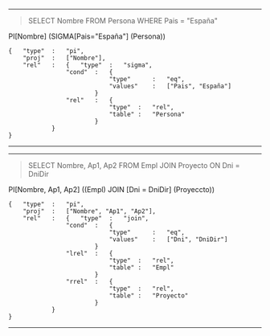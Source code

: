 
----------


> SELECT Nombre
> FROM Persona
> WHERE Pais = "España"


PI[Nombre] (SIGMA[Pais="España"] (Persona))


	{	"type"	:	"pi",
		"proj"	:	["Nombre"],
		"rel"	:	{	"type"	:	"sigma",
					"cond"	:	{	
								"type"		: 	"eq",	
								"values"	:	["Pais", "España"]	
							}
					"rel"	:	{	
								"type"	:	"rel",
								"table"	:	"Persona"
							}	
				}
	}
 

----------
----------


> SELECT Nombre, Ap1, Ap2
> FROM Empl
> JOIN Proyecto ON Dni = DniDir



PI[Nombre, Ap1, Ap2] ((Empl) JOIN [Dni = DniDir] (Proyeccto))


	{	"type"	:	"pi",
		"proj"	:	["Nombre", "Ap1", "Ap2"],
		"rel"	:	{	"type"	:	"join",
					"cond"	:	{	
								"type"		: 	"eq",	
								"values"	:	["Dni", "DniDir"]	
							}
					"lrel"	:	{	
								"type"	:	"rel",
								"table"	:	"Empl"
							}
					"rrel"	:	{	
								"type"	:	"rel",
								"table"	:	"Proyecto"
							}
				}
	}
 

----------
